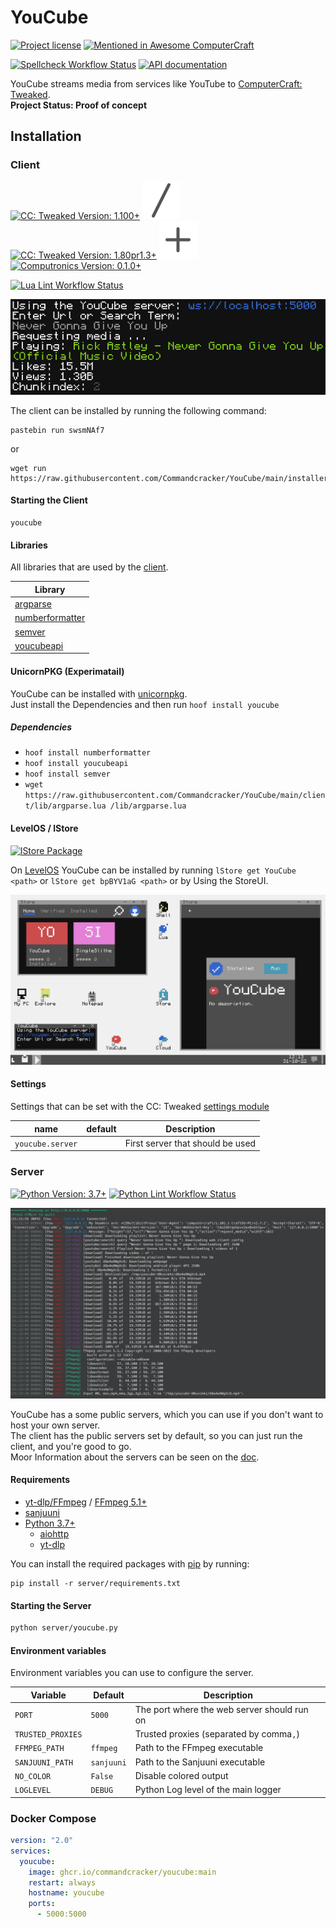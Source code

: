 # YouCube

[![Project license](https://img.shields.io/github/license/Commandcracker/YouCube?style=for-the-badge)](https://github.com/Commandcracker/YouCube/blob/main/LICENSE.txt)
[![Mentioned in Awesome ComputerCraft](https://img.shields.io/badge/Mentioned%20in%20Awesome-ComputerCraft-violet?style=for-the-badge&logo=Awesome%20Lists&logoColor=white)](https://github.com/tomodachi94/awesome-computercraft)

[![Spellcheck Workflow Status](https://img.shields.io/github/workflow/status/Commandcracker/YouCube/Spellcheck?label=Spell-check&logo=github&style=for-the-badge)](https://github.com/Commandcracker/YouCube/actions/workflows/spellcheck.yml)
[![API documentation](https://img.shields.io/github/workflow/status/Commandcracker/YouCube/AsyncAPI%20documents%20processing?label=API%20documentation&logo=github&style=for-the-badge)](https://github.com/Commandcracker/YouCube/actions/workflows/asyncapi-doc.yml)

YouCube streams media from services like YouTube to [ComputerCraft: Tweaked](https://github.com/cc-tweaked/CC-Tweaked). \
**Project Status: Proof of concept**

## Installation

### Client

[![CC: Tweaked Version: 1.100+](https://img.shields.io/badge/CC:%20tweaked-1.100+-green?style=for-the-badge&logo=GNOME%20Terminal)](https://tweaked.cc/)
![or](.README/slash.svg)
[![CC: Tweaked Version: 1.80pr1.3+](https://img.shields.io/badge/CC:%20tweaked-1.80pr1.3+-green?style=for-the-badge&logo=GNOME%20Terminal)](https://tweaked.cc/)
![+](.README/plus.svg)
[![Computronics Version: 0.1.0+](https://img.shields.io/badge/Computronics-0.1.0+-green?style=for-the-badge)](https://wiki.vexatos.com/wiki:computronics)

[![Lua Lint Workflow Status](https://img.shields.io/github/workflow/status/Commandcracker/YouCube/Illuaminate%20Lint?label=Lua%20Lint&logo=github&style=for-the-badge)](https://github.com/Commandcracker/YouCube/actions/workflows/illuaminate-lint.yml)

![preview](.README/preview-client.png)

The client can be installed by running the following command:

```shell
pastebin run swsmNAf7
```

or

```shell
wget run https://raw.githubusercontent.com/Commandcracker/YouCube/main/installer.lua
```

#### Starting the Client

```text
youcube
```

#### Libraries

All libraries that are used by the [client](https://github.com/Commandcracker/YouCube/blob/main/client/youcube.lua).

| Library                                                                                               |
|-------------------------------------------------------------------------------------------------------|
| [argparse](https://github.com/Commandcracker/cc-argparse)                                             |
| [numberformatter](https://github.com/Commandcracker/YouCube/blob/main/client/lib/numberformatter.lua) |
| [semver](https://github.com/kikito/semver.lua)                                                        |
| [youcubeapi](https://github.com/Commandcracker/YouCube/blob/main/client/lib/youcubeapi.lua)           |

#### UnicornPKG (Experimatail)

YouCube can be installed with [unicornpkg](https://unicornpkg.madefor.cc/). \
Just install the Dependencies and then run `hoof install youcube`

##### Dependencies

- `hoof install numberformatter`
- `hoof install youcubeapi`
- `hoof install semver`
- `wget https://raw.githubusercontent.com/Commandcracker/YouCube/main/client/lib/argparse.lua /lib/argparse.lua`

#### LevelOS / lStore

[![lStore Package](https://img.shields.io/github/workflow/status/Commandcracker/YouCube/Publish%20lStore%20package?label=lStore%20Package&logo=github&style=for-the-badge)](https://github.com/Commandcracker/YouCube/actions/workflows/lstore-put.yml)

On [LevelOS](https://discord.com/invite/vBsjGqy99U) YouCube can be installed by running `lStore get YouCube <path>` or `lStore get bpBYV1aG <path>` or by Using the StoreUI.

![preview](.README/levelos.png)

#### Settings

Settings that can be set with the CC: Tweaked [settings module](https://tweaked.cc/module/settings.html#v:get)

| name             | default | Description                      |
|------------------|---------|----------------------------------|
| `youcube.server` |         | First server that should be used |

### Server

[![Python Version: 3.7+](https://img.shields.io/badge/Python-3.7+-green?style=for-the-badge&logo=Python&logoColor=white)](https://www.python.org/downloads/)
[![Python Lint Workflow Status](https://img.shields.io/github/workflow/status/Commandcracker/YouCube/Pylint?label=Python%20Lint&logo=github&style=for-the-badge)](https://github.com/Commandcracker/YouCube/actions/workflows/pylint.yml)

![preview](.README/preview-server.png)

YouCube has a some public servers, which you can use if you don't want to host your own server. \
The client has the public servers set by default, so you can just run the client, and you're good to go. \
Moor Information about the servers can be seen on the [doc](https://commandcracker.github.io/YouCube/).

#### Requirements

- [yt-dlp/FFmpeg](https://github.com/yt-dlp/FFmpeg-Builds) / [FFmpeg 5.1+](https://ffmpeg.org/)
- [sanjuuni](https://github.com/MCJack123/sanjuuni)
- [Python 3.7+](https://www.python.org/downloads/)
  - [aiohttp](https://pypi.org/project/aiohttp/)
  - [yt-dlp](https://pypi.org/project/yt-dlp/)

You can install the required packages with [pip](https://pip.pypa.io/en/stable/installation/) by running:

```shell
pip install -r server/requirements.txt
```

#### Starting the Server

```bash
python server/youcube.py
```

#### Environment variables

Environment variables you can use to configure the server.

| Variable          | Default    | Description                                 |
|-------------------|------------|---------------------------------------------|
| `PORT`            | `5000`     | The port where the web server should run on |
| `TRUSTED_PROXIES` |            | Trusted proxies (separated by comma`,`)     |
| `FFMPEG_PATH`     | `ffmpeg`   | Path to the FFmpeg executable               |
| `SANJUUNI_PATH`   | `sanjuuni` | Path to the Sanjuuni executable             |
| `NO_COLOR`        | `False`    | Disable colored output                      |
| `LOGLEVEL`        | `DEBUG`    | Python Log level of the main logger         |

### Docker Compose

```yml
version: "2.0"
services:
  youcube:
    image: ghcr.io/commandcracker/youcube:main
    restart: always
    hostname: youcube
    ports:
      - 5000:5000
```
